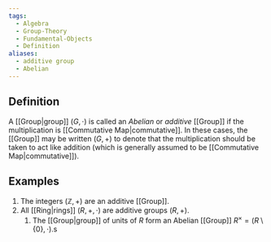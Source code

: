 ```yaml
---
tags:
  - Algebra
  - Group-Theory
  - Fundamental-Objects
  - Definition
aliases:
  - additive group
  - Abelian
---
```

## Definition

A [[Group|group]] $(G, \cdot)$ is called an *Abelian* or *additive* [[Group]] if the multiplication is [[Commutative Map|commutative]]. In these cases, the [[Group]] may be written $(G , +)$ to denote that the multiplication should be taken to act like addition (which is generally assumed to be [[Commutative Map|commutative]]).

## Examples
1. The integers $(\mathbb{Z}, +)$ are an additive [[Group]].
2. All [[Ring|rings]] $(R,+, \cdot)$ are additive groups $(R,+)$.
	1. The [[Group|group]] of units of $R$ form an Abelian [[Group]] $R^{\times} = (R \setminus \left\{ 0 \right\}, \cdot)$.s
